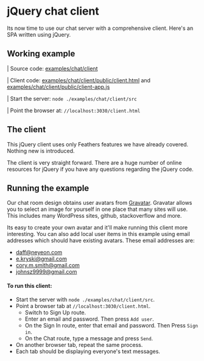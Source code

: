 # jQuery chat client

Its now time to use our chat server with a comprehensive client.
Here's an SPA written using jQuery.

## Working example

| Source code: [examples/chat/client](https://github.com/eddyystop/feathers-an-introduction/tree/master/examples/chat/client)

| Client code: [examples/chat/client/public/client.html](https://github.com/eddyystop/feathers-an-introduction/blob/master/examples/chat/client/public/client.html)
and
[examples/chat/client/public/client-app.js](https://github.com/eddyystop/feathers-an-introduction/blob/master/examples/chat/client/public/client-app.js)

| Start the server: `node ./examples/chat/client/src`

| Point the browser at: `//localhost:3030/client.html`

## The client

This jQuery client uses only Feathers features we have already covered.
Nothing new is introduced.

The client is very straight forward.
There are a huge number of online resources for jQuery if you have any questions
regarding the jQuery code.

## Running the example

Our chat room design obtains user avatars from [Gravatar](http://en.gravatar.com/).
Gravatar allows you to select an image for yourself in one place
that many sites will use.
This includes many WordPress sites, github, stackoverflow and more.

Its easy to create your own avatar and it'll make running this client more interesting.
You can also add local user items in this example
using email addresses which should have existing avatars.
These email addresses are:
- daff@neyeon.com
- e.kryski@gmail.com
- cory.m.smith@gmail.com
- johnsz9999@gmail.com

#### To run this client:

- Start the server with `node ./examples/chat/client/src`.
- Point a browser tab at `//localhost:3030/client.html`.
    - Switch to Sign Up route.
    - Enter an email and password. Then press `Add user`.
    - On the Sign In route, enter that email and password. Then Press `Sign in`.
    - On the Chat route, type a message and press `Send`.
- On another browser tab, repeat the same process.
- Each tab should be displaying everyone's text messages.